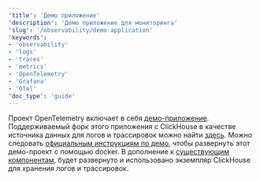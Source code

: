 ```yaml
---
'title': 'Демо приложение'
'description': 'Демо приложение для мониторинга'
'slug': '/observability/demo-application'
'keywords':
- 'observability'
- 'logs'
- 'traces'
- 'metrics'
- 'OpenTelemetry'
- 'Grafana'
- 'OTel'
'doc_type': 'guide'
---
```


Проект OpenTelemetry включает в себя [демо-приложение](https://opentelemetry.io/docs/demo/). Поддерживаемый форк этого приложения с ClickHouse в качестве источника данных для логов и трассировок можно найти [здесь](https://github.com/ClickHouse/opentelemetry-demo). Можно следовать [официальным инструкциям по демо](https://opentelemetry.io/docs/demo/docker-deployment/), чтобы развернуть этот демо-проект с помощью docker. В дополнение к [существующим компонентам](https://opentelemetry.io/docs/demo/collector-data-flow-dashboard/), будет развернуто и использовано экземпляр ClickHouse для хранения логов и трассировок.
